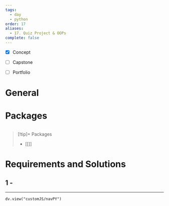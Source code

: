 ```yaml
---
tags:
  - day
  - python
order: 17
aliases:
  - 17. Quiz Project & OOPs
complete: false
---
```

- [x] Concept
- [ ] Capstone
- [ ] Portfolio


# General


# Packages
```python

```


> [!tip]+ Packages
> - [[]]


# Requirements and Solutions
## 1 -  

<hr />

```dataviewjs
dv.view("customJS/navPY")
```

